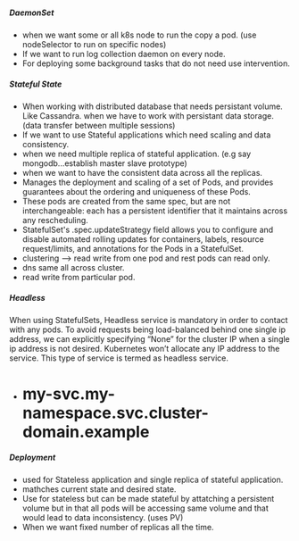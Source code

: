 ##### DaemonSet
* when we want some or all k8s node to run the copy a pod. (use nodeSelector to run on specific nodes)
* If we want to run log collection daemon on every node.
* For deploying some background tasks that do not need use intervention.

##### Stateful State
* When working with distributed database that needs persistant volume. Like Cassandra.
  when we have to work with persistant data storage. (data transfer between multiple sessions)
* If we want to use Stateful applications which need scaling and data consistency.
* when we need multiple replica of stateful application. (e.g say mongodb...establish master slave prototype)
* when we want to have the consistent data across all the replicas.
* Manages the deployment and scaling of a set of Pods, and provides guarantees about the ordering and
 uniqueness of these Pods.
* These pods are created from the same spec, but are not interchangeable: each has a persistent 
  identifier that it maintains across any rescheduling.
* StatefulSet's .spec.updateStrategy field allows you to configure and disable automated rolling 
  updates for containers, labels, resource request/limits, and annotations for the Pods in a StatefulSet.
* clustering --> read write from one pod and rest pods can read only.
* dns same all across cluster.
* read write from particular pod.

##### Headless
When using StatefulSets, Headless service is mandatory in order to contact with any pods.
To avoid requests being load-balanced behind one single ip address, we can explicitly specifying “None”
 for the cluster IP when a single ip address is not desired. Kubernetes won’t allocate any IP address to 
 the service. This type of service is termed as headless service.
 
* # my-svc.my-namespace.svc.cluster-domain.example

##### Deployment
* used for Stateless application and single replica of stateful application.
* mathches current state and desired state.
* Use for stateless but can be made stateful by attatching a persistent volume but in that all pods will be accessing
  same volume and that would lead to data inconsistency. (uses PV)
* When we want fixed number of replicas all the time.